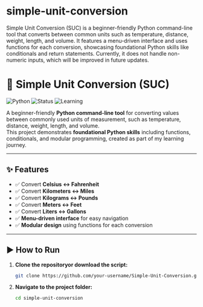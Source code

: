 # simple-unit-conversion
Simple Unit Conversion (SUC) is a beginner-friendly Python command-line tool that converts between common units such as temperature, distance, weight, length, and volume. It features a menu-driven interface and uses functions for each conversion, showcasing foundational Python skills like conditionals and return statements. Currently, it does not handle non-numeric inputs, which will be improved in future updates.

# 🔄 Simple Unit Conversion (SUC)

![Python](https://img.shields.io/badge/Python-3.x-blue.svg)
![Status](https://img.shields.io/badge/Status-Active-brightgreen.svg)
![Learning](https://img.shields.io/badge/Learning%20Project-Beginner-yellow.svg)

A beginner-friendly **Python command-line tool** for converting values between commonly used units of measurement, such as temperature, distance, weight, length, and volume.  
This project demonstrates **foundational Python skills** including functions, conditionals, and modular programming, created as part of my learning journey.

---

## ✨ Features
- ✅ Convert **Celsius ↔ Fahrenheit**
- ✅ Convert **Kilometers ↔ Miles**
- ✅ Convert **Kilograms ↔ Pounds**
- ✅ Convert **Meters ↔ Feet**
- ✅ Convert **Liters ↔ Gallons**
- ✅ **Menu-driven interface** for easy navigation
- ✅ **Modular design** using functions for each conversion

---

## ▶️ How to Run
1. **Clone the repositoryor download the script:**
   ```bash
   git clone https://github.com/your-username/Simple-Unit-Conversion.git
2. **Navigate to the project folder:**
   ```bash
   cd simple-unit-conversion

